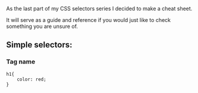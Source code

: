 As the last part of my CSS selectors series I decided to make a cheat sheet.

It will serve as a guide and reference if you would just like to check something you are unsure of.

## Simple selectors:
### Tag name
```
h1{
    color: red;
}
```

### 


